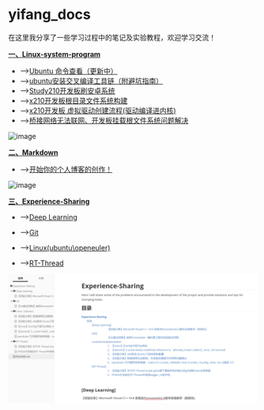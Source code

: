 # yifang_docs

在这里我分享了一些学习过程中的笔记及实验教程，欢迎学习交流！

**[一、Linux-system-program
](https://github.com/kurisaW/Linux-system-program)**

* -->[Ubuntu 命令查看（更新中）](https://github.com/kurisaW/Linux-system-program/blob/main/1.Ubuntu%20%E5%91%BD%E4%BB%A4%E6%9F%A5%E7%9C%8B%EF%BC%88%E6%9B%B4%E6%96%B0%E4%B8%AD%EF%BC%89.md)
* -->[ubuntu安装交叉编译工具链（附避坑指南）](https://github.com/kurisaW/Linux-system-program/blob/main/2.ubuntu%E4%B8%8B%E5%AE%89%E8%A3%85%E4%BA%A4%E5%8F%89%E7%BC%96%E8%AF%91%E9%93%BE.md#ubuntu%E5%AE%89%E8%A3%85%E4%BA%A4%E5%8F%89%E7%BC%96%E8%AF%91%E5%B7%A5%E5%85%B7%E9%93%BE%E9%99%84%E9%81%BF%E5%9D%91%E6%8C%87%E5%8D%97)
* -->[Study210开发板刷安卓系统](https://github.com/kurisaW/Linux-system-program/blob/main/3.Study210%E5%BC%80%E5%8F%91%E6%9D%BF%E5%88%B7%E5%AE%89%E5%8D%93%E7%B3%BB%E7%BB%9F.md)
* -->[x210开发板根目录文件系统构建](https://github.com/kurisaW/Linux-system-program/blob/main/4.x210%E5%BC%80%E5%8F%91%E6%9D%BF%E6%A0%B9%E7%9B%AE%E5%BD%95%E6%96%87%E4%BB%B6%E7%B3%BB%E7%BB%9F%E6%9E%84%E5%BB%BA.md)
* -->[x210开发板 虚拟驱动创建流程(驱动编译进内核)](https://github.com/kurisaW/Linux-system-program/blob/main/5.%20x210%E5%BC%80%E5%8F%91%E6%9D%BF%20%E8%99%9A%E6%8B%9F%E9%A9%B1%E5%8A%A8%E5%88%9B%E5%BB%BA%E6%B5%81%E7%A8%8B(%E9%A9%B1%E5%8A%A8%E7%BC%96%E8%AF%91%E8%BF%9B%E5%86%85%E6%A0%B8).md)
* -->[桥接网络无法联网、开发板挂载根文件系统问题解决](https://github.com/kurisaW/Linux-system-program/blob/main/6.%E6%A1%A5%E6%8E%A5%E7%BD%91%E7%BB%9C%E6%97%A0%E6%B3%95%E8%81%94%E7%BD%91%E3%80%81%E5%BC%80%E5%8F%91%E6%9D%BF%E6%8C%82%E8%BD%BD%E6%A0%B9%E6%96%87%E4%BB%B6%E7%B3%BB%E7%BB%9F%E9%97%AE%E9%A2%98%E8%A7%A3%E5%86%B3.md)

![image](https://user-images.githubusercontent.com/98592772/191179367-94250c77-2244-42b0-a89e-7cfe8948f8cd.png)

**[二、Markdown](https://github.com/kurisaW/Markdown)**

* -->[开始你的个人博客的创作！](https://github.com/kurisaW/Markdown/blob/main/%E3%80%90Markdown%E3%80%91%E5%BC%80%E5%A7%8B%E4%BD%A0%E7%9A%84%E4%B8%AA%E4%BA%BA%E5%8D%9A%E5%AE%A2%E7%9A%84%E5%88%9B%E4%BD%9C%EF%BC%81.md)

![image](https://user-images.githubusercontent.com/98592772/191181021-f5b095eb-3139-4b28-b32e-ae4ca5f9d970.png)

**[三、Experience-Sharing](https://github.com/kurisaW/Experience-Sharing)**

* -->[Deep Learning](https://github.com/kurisaW/Experience-Sharing/tree/main/Deep%20Learning)
* -->[Git](https://github.com/kurisaW/Experience-Sharing/tree/main/Git)
* -->[Linux(ubuntu\openeuler)](https://github.com/kurisaW/Experience-Sharing/tree/main/Linux%EF%BC%88ubuntu%EF%BC%89)

* -->[RT-Thread](https://github.com/kurisaW/Experience-Sharing/tree/main/RT-Thread)

![image-20220920164423838](https://raw.githubusercontent.com/kurisaW/picbed/main/img/202209201644108.png)
